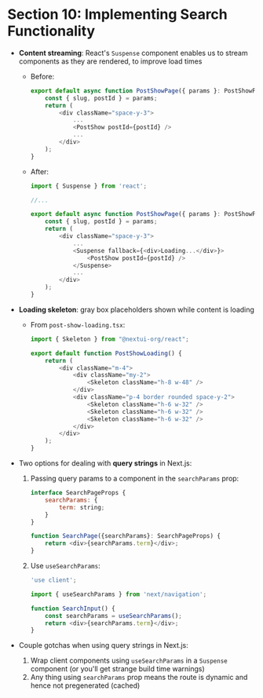 # Section 10: Implementing Search Functionality

* **Content streaming**: React's `Suspense` component enables us to stream components as they are rendered, to improve load times
    - Before: 
        ```js
        export default async function PostShowPage({ params }: PostShowPageProps) {
            const { slug, postId } = params;
            return (
                <div className="space-y-3">
                    ...
                    <PostShow postId={postId} />
                    ...
                </div>
            );
        }
        ```
    * After:
        ```js
        import { Suspense } from 'react';

        //...

        export default async function PostShowPage({ params }: PostShowPageProps) {
            const { slug, postId } = params;
            return (
                <div className="space-y-3">
                    ...
                    <Suspense fallback={<div>Loading...</div>}>
                        <PostShow postId={postId} />
                    </Suspense>
                    ...
                </div>
            );
        }
        ```
* **Loading skeleton**: gray box placeholders shown while content is loading
    - From `post-show-loading.tsx`:
        ```js
        import { Skeleton } from "@nextui-org/react";

        export default function PostShowLoading() {
            return (
                <div className="m-4">
                    <div className="my-2">
                        <Skeleton className="h-8 w-48" />
                    </div>
                    <div className="p-4 border rounded space-y-2">
                        <Skeleton className="h-6 w-32" />
                        <Skeleton className="h-6 w-32" />
                        <Skeleton className="h-6 w-32" />
                    </div>
                </div>
            );
        }
        ```

* Two options for dealing with **query strings** in Next.js:
    1. Passing query params to a component in the `searchParams` prop:
        ```js
        interface SearchPageProps {
            searchParams: {
                term: string;
            }
        }

        function SearchPage({searchParams}: SearchPageProps) {
            return <div>{searchParams.term}</div>;
        }
        ```

    2. Use `useSearchParams`:
        ```js
        'use client';

        import { useSearchParams } from 'next/navigation';

        function SearchInput() {
            const searchParams = useSearchParams();
            return <div>{searchParams.term}</div>;
        }
        ```

* Couple gotchas when using query strings in Next.js:
    1. Wrap client components using `useSearchParams` in a `Suspense` component (or you'll get strange build time warnings)
    2. Any thing using `searchParams` prop means the route is dynamic and hence not pregenerated (cached)